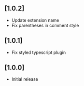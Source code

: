 ## [1.0.2]

- Update extension name
- Fix parentheses in comment style 

## [1.0.1]

- Fix styled typescript plugin

## [1.0.0]

- Initial release